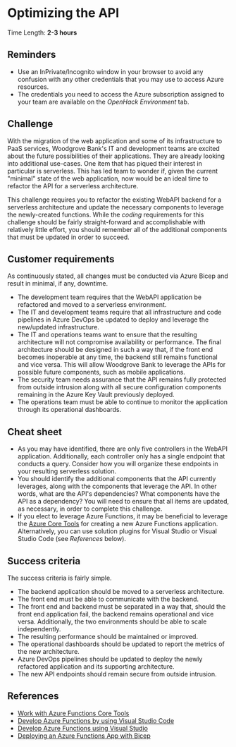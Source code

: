 # Optimizing the API

Time Length: **2-3 hours**

## Reminders

* Use an InPrivate/Incognito window in your browser to avoid any confusion with any other credentials that you may use to access Azure resources.
* The credentials you need to access the Azure subscription assigned to your team are available on the _OpenHack Environment_ tab.

## Challenge

With the migration of the web application and some of its infrastructure to PaaS services, Woodgrove Bank's IT and development teams are excited about the future possibilities of their applications. They are already looking into additional use-cases. One item that has piqued their interest in particular is serverless. This has led team to wonder if, given the current "minimal" state of the web application, now would be an ideal time to refactor the API for a serverless architecture.

This challenge requires you to refactor the existing WebAPI backend for a serverless architecture and update the necessary components to leverage the newly-created functions. While the _coding_ requirements for this challenge should be fairly straight-forward and accomplishable with relatively little effort, you should remember all of the additional components that must be updated in order to succeed.

## Customer requirements

As continuously stated, all changes must be conducted via Azure Bicep and result in minimal, if any, downtime.

* The development team requires that the WebAPI application be refactored and moved to a serverless environment.
* The IT and development teams require that all infrastructure and code pipelines in Azure DevOps be updated to deploy and leverage the new/updated infrastructure.
* The IT and operations teams want to ensure that the resulting architecture will not compromise availability or performance. The final architecture should be designed in such a way that, if the front end becomes inoperable at any time, the backend still remains functional and vice versa. This will allow Woodgrove Bank to leverage the APIs for possible future components, such as mobile applications.
* The security team needs assurance that the API remains fully protected from outside intrusion along with all secure configuration components remaining in the Azure Key Vault previously deployed.
* The operations team must be able to continue to monitor the application through its operational dashboards.

## Cheat sheet

* As you may have identified, there are only five controllers in the WebAPI application. Additionally, each controller only has a single endpoint that conducts a query. Consider how you will organize these endpoints in your resulting serverless solution.
* You should identify the additional components that the API currently leverages, along with the components that leverage the API. In other words, what are the API's dependencies? What components have the API as a dependency? You will need to ensure that all items are updated, as necessary, in order to complete this challenge.
* If you elect to leverage Azure Functions, it may be beneficial to leverage the <a href="https://docs.microsoft.com/azure/azure-functions/functions-run-local" target="_blank">Azure Core Tools</a> for creating a new Azure Functions application. Alternatively, you can use solution plugins for Visual Studio or Visual Studio Code (see _References_ below).

## Success criteria

The success criteria is fairly simple.

* The backend application should be moved to a serverless architecture.
* The front end must be able to communicate with the backend.
* The front end and backend must be separated in a way that, should the front end application fail, the backend remains operational and vice versa. Additionally, the two environments should be able to scale independently.
* The resulting performance should be maintained or improved.
* The operational dashboards should be updated to report the metrics of the new architecture.
* Azure DevOps pipelines should be updated to deploy the newly refactored application and its supporting architecture.
* The new API endpoints should remain secure from outside intrusion.

## References

* <a href="https://docs.microsoft.com/azure/azure-functions/functions-run-local" target="_blank">Work with Azure Functions Core Tools</a>
* <a href="https://docs.microsoft.com/azure/azure-functions/functions-develop-vs-code?tabs=csharp" target="_blank">Develop Azure Functions by using Visual Studio Code</a>
* <a href="https://docs.microsoft.com/azure/azure-functions/functions-develop-vs" target="_blank">Develop Azure Functions using Visual Studio</a>
* <a href="https://markheath.net/post/azure-functions-bicep" target="_blank">Deploying an Azure Functions App with Bicep</a>
